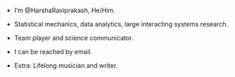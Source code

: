 - I’m @HarshaRaviprakash, He/Him.
- Statistical mechanics, data analytics, large interacting systems research.
- Team player and science communicator.
- I can be reached by email.

  
- Extra: Lifelong musician and writer.


